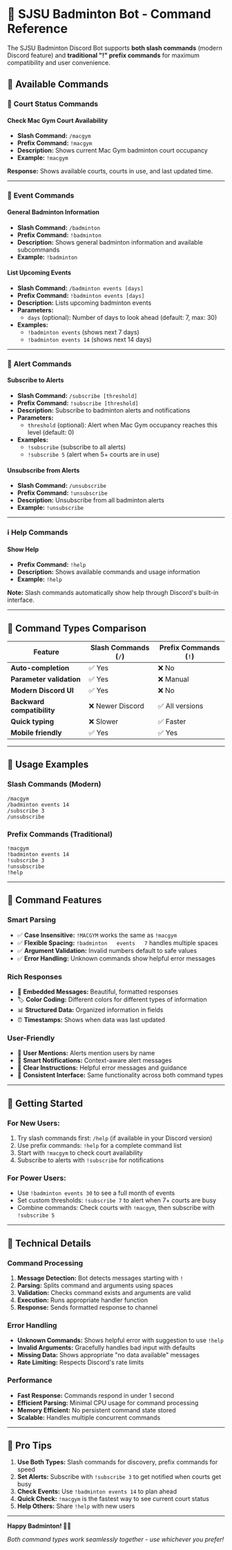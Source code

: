 # 🏸 SJSU Badminton Bot - Command Reference

The SJSU Badminton Discord Bot supports **both slash commands** (modern Discord feature) and **traditional "!" prefix commands** for maximum compatibility and user convenience.

## 🎯 **Available Commands**

### 🏸 **Court Status Commands**

#### Check Mac Gym Court Availability
- **Slash Command:** `/macgym`
- **Prefix Command:** `!macgym`
- **Description:** Shows current Mac Gym badminton court occupancy
- **Example:** `!macgym`

**Response:** Shows available courts, courts in use, and last updated time.

---

### 📅 **Event Commands**

#### General Badminton Information
- **Slash Command:** `/badminton`
- **Prefix Command:** `!badminton`
- **Description:** Shows general badminton information and available subcommands
- **Example:** `!badminton`

#### List Upcoming Events
- **Slash Command:** `/badminton events [days]`
- **Prefix Command:** `!badminton events [days]`
- **Description:** Lists upcoming badminton events
- **Parameters:**
  - `days` (optional): Number of days to look ahead (default: 7, max: 30)
- **Examples:**
  - `!badminton events` (shows next 7 days)
  - `!badminton events 14` (shows next 14 days)

---

### 🔔 **Alert Commands**

#### Subscribe to Alerts
- **Slash Command:** `/subscribe [threshold]`
- **Prefix Command:** `!subscribe [threshold]`
- **Description:** Subscribe to badminton alerts and notifications
- **Parameters:**
  - `threshold` (optional): Alert when Mac Gym occupancy reaches this level (default: 0)
- **Examples:**
  - `!subscribe` (subscribe to all alerts)
  - `!subscribe 5` (alert when 5+ courts are in use)

#### Unsubscribe from Alerts
- **Slash Command:** `/unsubscribe`
- **Prefix Command:** `!unsubscribe`
- **Description:** Unsubscribe from all badminton alerts
- **Example:** `!unsubscribe`

---

### ℹ️ **Help Commands**

#### Show Help
- **Prefix Command:** `!help`
- **Description:** Shows available commands and usage information
- **Example:** `!help`

**Note:** Slash commands automatically show help through Discord's built-in interface.

---

## 🔄 **Command Types Comparison**

| Feature | Slash Commands (`/`) | Prefix Commands (`!`) |
|---------|---------------------|----------------------|
| **Auto-completion** | ✅ Yes | ❌ No |
| **Parameter validation** | ✅ Yes | ❌ Manual |
| **Modern Discord UI** | ✅ Yes | ❌ No |
| **Backward compatibility** | ❌ Newer Discord | ✅ All versions |
| **Quick typing** | ❌ Slower | ✅ Faster |
| **Mobile friendly** | ✅ Yes | ✅ Yes |

---

## 📱 **Usage Examples**

### **Slash Commands (Modern)**
```
/macgym
/badminton events 14
/subscribe 3
/unsubscribe
```

### **Prefix Commands (Traditional)**
```
!macgym
!badminton events 14
!subscribe 3
!unsubscribe
!help
```

---

## 🎨 **Command Features**

### **Smart Parsing**
- ✅ **Case Insensitive:** `!MACGYM` works the same as `!macgym`
- ✅ **Flexible Spacing:** `!badminton   events   7` handles multiple spaces
- ✅ **Argument Validation:** Invalid numbers default to safe values
- ✅ **Error Handling:** Unknown commands show helpful error messages

### **Rich Responses**
- 🎨 **Embedded Messages:** Beautiful, formatted responses
- 🏷️ **Color Coding:** Different colors for different types of information
- 📊 **Structured Data:** Organized information in fields
- ⏰ **Timestamps:** Shows when data was last updated

### **User-Friendly**
- 👤 **User Mentions:** Alerts mention users by name
- 🔔 **Smart Notifications:** Context-aware alert messages
- 📝 **Clear Instructions:** Helpful error messages and guidance
- 🎯 **Consistent Interface:** Same functionality across both command types

---

## 🚀 **Getting Started**

### **For New Users:**
1. Try slash commands first: `/help` (if available in your Discord version)
2. Use prefix commands: `!help` for a complete command list
3. Start with `!macgym` to check court availability
4. Subscribe to alerts with `!subscribe` for notifications

### **For Power Users:**
- Use `!badminton events 30` to see a full month of events
- Set custom thresholds: `!subscribe 7` to alert when 7+ courts are busy
- Combine commands: Check courts with `!macgym`, then subscribe with `!subscribe 5`

---

## 🔧 **Technical Details**

### **Command Processing**
1. **Message Detection:** Bot detects messages starting with `!`
2. **Parsing:** Splits command and arguments using spaces
3. **Validation:** Checks command exists and arguments are valid
4. **Execution:** Runs appropriate handler function
5. **Response:** Sends formatted response to channel

### **Error Handling**
- **Unknown Commands:** Shows helpful error with suggestion to use `!help`
- **Invalid Arguments:** Gracefully handles bad input with defaults
- **Missing Data:** Shows appropriate "no data available" messages
- **Rate Limiting:** Respects Discord's rate limits

### **Performance**
- **Fast Response:** Commands respond in under 1 second
- **Efficient Parsing:** Minimal CPU usage for command processing
- **Memory Efficient:** No persistent command state stored
- **Scalable:** Handles multiple concurrent commands

---

## 🎾 **Pro Tips**

1. **Use Both Types:** Slash commands for discovery, prefix commands for speed
2. **Set Alerts:** Subscribe with `!subscribe 3` to get notified when courts get busy
3. **Check Events:** Use `!badminton events 14` to plan ahead
4. **Quick Check:** `!macgym` is the fastest way to see current court status
5. **Help Others:** Share `!help` with new users

---

**Happy Badminton! 🏸🤖**

*Both command types work seamlessly together - use whichever you prefer!*
